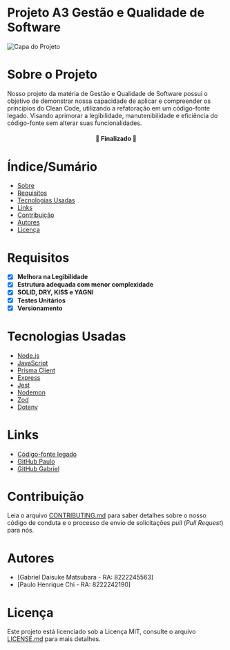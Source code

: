 # Projeto A3 Gestão e Qualidade de Software


![Capa do Projeto](https://hdrup.com/wp-content/uploads/2019/11/software-para-gestao-da-qualidade.jpg)

# Sobre o Projeto


Nosso projeto da matéria de Gestão e Qualidade de Software possui o objetivo de demonstrar nossa capacidade de aplicar e compreender os princípios do Clean Code, utilizando a refatoração em um código-fonte legado. Visando aprimorar a legibilidade, manutenibilidade e eficiência do código-fonte sem alterar suas funcionalidades.


<h4 align="center"> 
	🚧  Finalizado 🚧
</h4>

# Índice/Sumário

* [Sobre](#sobre-o-projeto)
* [Requisitos](#requisitos)
* [Tecnologias Usadas](#tecnologias-usadas)
* [Links](#links)
* [Contribuição](#contribuição)
* [Autores](#autores)
* [Licença](#licença)


# Requisitos
- [x] **Melhora na Legibilidade**
- [x] **Estrutura adequada com menor complexidade**
- [x] **SOLID, DRY, KISS e YAGNI**
- [x] **Testes Unitários**
- [x] **Versionamento**

# Tecnologias Usadas

- [Node.js](https://nodejs.org/en/)	
- [JavaScript](https://developer.mozilla.org/en-US/docs/Web/JavaScript)
- [Prisma Client](https://www.prisma.io/docs/orm/prisma-client)
- [Express](https://expressjs.com)
- [Jest](https://jestjs.io/docs/getting-started)
- [Nodemon](https://www.npmjs.com/package/nodemon)
- [Zod](https://www.npmjs.com/package/zod)
- [Dotenv](https://www.npmjs.com/package/dotenv)


# Links

- [Código-fonte legado](https://github.com/diogosouza/simple-express-crud-api)
- [GitHub Paulo](https://github.com/paulohenriquechi/a3-gestao-e-qualidade-de-software)
- [GitHub Gabriel](https://github.com/Daiskz/a3-gestao-e-qualidade-de-software)

# Contribuição

Leia o arquivo [CONTRIBUTING.md](CONTRIBUTING.md) para saber detalhes sobre o nosso código de conduta e o processo de envio de solicitações *pull* (*Pull Request*) para nós.

# Autores

- [Gabriel Daisuke Matsubara - RA: 8222245563]
- [Paulo Henrique Chi - RA: 8222242190]

# Licença

Este projeto está licenciado sob a Licença MIT,  consulte o arquivo [LICENSE.md](LICENSE.md) para mais detalhes.
